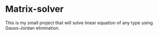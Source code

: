 # Matrix-solver

This is my small project that will solve linear equation of any type using Gauss-Jordan elimination.
